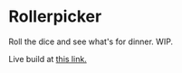 # Rollerpicker

Roll the dice and see what's for dinner. WIP.

Live build at [this link.](https://helpvisa.github.io/resto-your-mind)
